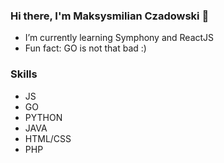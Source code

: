 ### Hi there, I'm Maksysmilian Czadowski 👋


- I’m currently learning Symphony and ReactJS
- Fun fact: GO is not that bad :)

### Skills

- JS
- GO
- PYTHON
- JAVA
- HTML/CSS
- PHP
